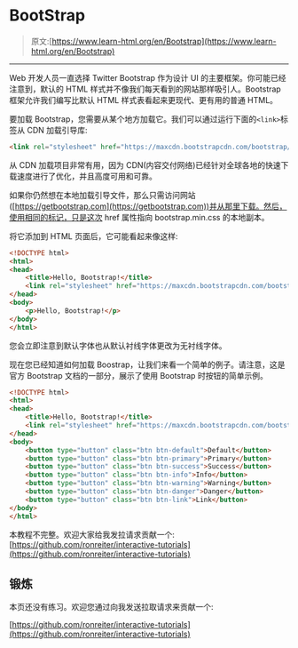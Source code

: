 # BootStrap

> 原文:[https://www.learn-html.org/en/Bootstrap](https://www.learn-html.org/en/Bootstrap)

* * *

Web 开发人员一直选择 Twitter Bootstrap 作为设计 UI 的主要框架。你可能已经注意到，默认的 HTML 样式并不像我们每天看到的网站那样吸引人。Bootstrap 框架允许我们编写比默认 HTML 样式表看起来更现代、更有用的普通 HTML。

要加载 Bootstrap，您需要从某个地方加载它。我们可以通过运行下面的`<link>`标签从 CDN 加载引导库:

```html
<link rel="stylesheet" href="https://maxcdn.bootstrapcdn.com/bootstrap/3.3.7/css/bootstrap.min.css"> 
```

从 CDN 加载项目非常有用，因为 CDN(内容交付网络)已经针对全球各地的快速下载速度进行了优化，并且高度可用和可靠。

如果你仍然想在本地加载引导文件，那么只需访问网站([https://getbootstrap.com](https://getbootstrap.com))并从那里下载。然后，使用相同的标记，只是这次 href 属性指向 bootstrap.min.css 的本地副本。

将它添加到 HTML 页面后，它可能看起来像这样:

```html
<!DOCTYPE html>
<html>
<head>
    <title>Hello, Bootstrap!</title>
    <link rel="stylesheet" href="https://maxcdn.bootstrapcdn.com/bootstrap/3.3.7/css/bootstrap.min.css">
</head>
<body>
    <p>Hello, Bootstrap!</p>
</body>
</html> 
```

您会立即注意到默认字体也从默认衬线字体更改为无衬线字体。

现在您已经知道如何加载 Boostrap，让我们来看一个简单的例子。请注意，这是官方 Bootstrap 文档的一部分，展示了使用 Bootstrap 时按钮的简单示例。

```html
<!DOCTYPE html>
<html>
<head>
    <title>Hello, Bootstrap!</title>
    <link rel="stylesheet" href="https://maxcdn.bootstrapcdn.com/bootstrap/3.3.7/css/bootstrap.min.css">
</head>
<body>
    <button type="button" class="btn btn-default">Default</button>
    <button type="button" class="btn btn-primary">Primary</button>
    <button type="button" class="btn btn-success">Success</button>
    <button type="button" class="btn btn-info">Info</button>
    <button type="button" class="btn btn-warning">Warning</button>
    <button type="button" class="btn btn-danger">Danger</button>
    <button type="button" class="btn btn-link">Link</button>
</body>
</html> 
```

本教程不完整。欢迎大家给我发拉请求贡献一个:
[https://github.com/ronreiter/interactive-tutorials](https://github.com/ronreiter/interactive-tutorials)

## 锻炼

本页还没有练习。欢迎您通过向我发送拉取请求来贡献一个:

[https://github.com/ronreiter/interactive-tutorials](https://github.com/ronreiter/interactive-tutorials)